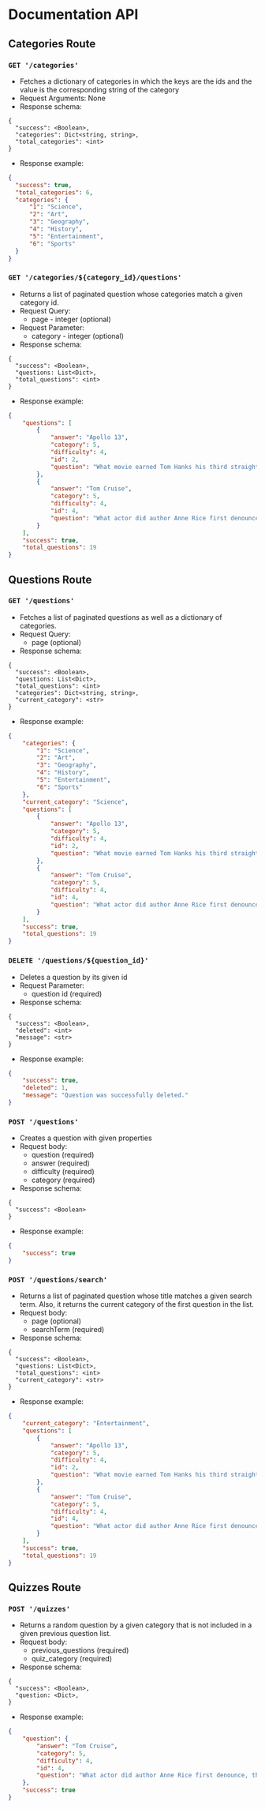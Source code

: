 # Documentation API

## Categories Route

### `GET '/categories'`

- Fetches a dictionary of categories in which the keys are the ids and the value is the corresponding string of the category
- Request Arguments: None
- Response schema:

```
{
  "success": <Boolean>,
  "categories": Dict<string, string>,
  "total_categories": <int>
}
```

- Response example:

```json
{
  "success": true,
  "total_categories": 6,
  "categories": {
      "1": "Science",
      "2": "Art",
      "3": "Geography",
      "4": "History",
      "5": "Entertainment",
      "6": "Sports"
  }
}
```

### `GET '/categories/${category_id}/questions'`

- Returns a list of paginated question whose categories match a given category id.
- Request Query: 
  - page - integer (optional) 
- Request Parameter: 
  - category - integer (optional)
- Response schema:

```
{
  "success": <Boolean>,
  "questions: List<Dict>,
  "total_questions": <int>
}
```

- Response example:

```json
{
    "questions": [
        {
            "answer": "Apollo 13",
            "category": 5,
            "difficulty": 4,
            "id": 2,
            "question": "What movie earned Tom Hanks his third straight Oscar nomination, in 1996?"
        },
        {
            "answer": "Tom Cruise",
            "category": 5,
            "difficulty": 4,
            "id": 4,
            "question": "What actor did author Anne Rice first denounce, then praise in the role of her beloved Lestat?"
        }
    ],
    "success": true,
    "total_questions": 19
}
```


## Questions Route


### `GET '/questions'`

- Fetches a list of paginated questions as well as a dictionary of categories.
- Request Query: 
  - page (optional)
- Response schema:

```
{
  "success": <Boolean>,
  "questions: List<Dict>,
  "total_questions": <int>
  "categories": Dict<string, string>,
  "current_category": <str>
}
```

- Response example:

```json
{
    "categories": {
        "1": "Science",
        "2": "Art",
        "3": "Geography",
        "4": "History",
        "5": "Entertainment",
        "6": "Sports"
    },
    "current_category": "Science",
    "questions": [
        {
            "answer": "Apollo 13",
            "category": 5,
            "difficulty": 4,
            "id": 2,
            "question": "What movie earned Tom Hanks his third straight Oscar nomination, in 1996?"
        },
        {
            "answer": "Tom Cruise",
            "category": 5,
            "difficulty": 4,
            "id": 4,
            "question": "What actor did author Anne Rice first denounce, then praise in the role of her beloved Lestat?"
        }
    ],
    "success": true,
    "total_questions": 19
}
```

### `DELETE '/questions/${question_id}'`

- Deletes a question by its given id
- Request Parameter: 
  - question id (required)
- Response schema:

```
{
  "success": <Boolean>,
  "deleted": <int>
  "message": <str>
}
```

- Response example:
```json
{
    "success": true,
    "deleted": 1,
    "message": "Question was successfully deleted."
}
```

### `POST '/questions'`

- Creates a question with given properties
- Request body: 
  - question (required)
  - answer (required)
  - difficulty (required)
  - category (required)
- Response schema:

```
{
  "success": <Boolean>
}
```

- Response example:
```json
{
    "success": true
}
```

### `POST '/questions/search'`

- Returns a list of paginated question whose title matches a given search term.
Also, it returns the current category of the first question in the list.
- Request body:
  - page (optional)
  - searchTerm (required)
- Response schema:

```
{
  "success": <Boolean>,
  "questions: List<Dict>,
  "total_questions": <int>
  "current_category": <str>
}
```

- Response example:

```json
{
    "current_category": "Entertainment",
    "questions": [
        {
            "answer": "Apollo 13",
            "category": 5,
            "difficulty": 4,
            "id": 2,
            "question": "What movie earned Tom Hanks his third straight Oscar nomination, in 1996?"
        },
        {
            "answer": "Tom Cruise",
            "category": 5,
            "difficulty": 4,
            "id": 4,
            "question": "What actor did author Anne Rice first denounce, then praise in the role of her beloved Lestat?"
        }
    ],
    "success": true,
    "total_questions": 19
}
```



## Quizzes Route

### `POST '/quizzes'`


- Returns a random question by a given category that is not included in a given previous question list.
- Request body:
  - previous_questions (required)
  - quiz_category (required)
- Response schema:

```
{
  "success": <Boolean>,
  "question: <Dict>,
}
```

- Response example:

```json
{
    "question": {
        "answer": "Tom Cruise",
        "category": 5,
        "difficulty": 4,
        "id": 4,
        "question": "What actor did author Anne Rice first denounce, then praise in the role of her beloved Lestat?"
    },
    "success": true
}
```